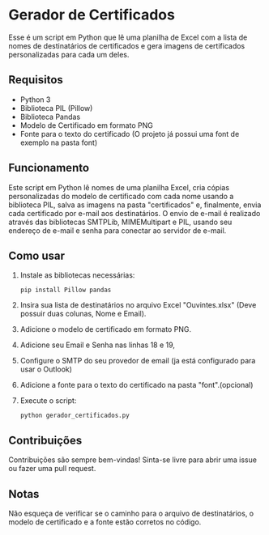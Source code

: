 
# Gerador de Certificados

Esse é um script em Python que lê uma planilha de Excel com a lista de nomes de destinatários de certificados e gera imagens de certificados personalizadas para cada um deles.


## Requisitos
- Python 3
- Biblioteca PIL (Pillow)
- Biblioteca Pandas
- Modelo de Certificado em formato PNG
- Fonte para o texto do certificado (O projeto já possui uma font de exemplo na pasta font)

## Funcionamento

Este script em Python lê nomes de uma planilha Excel, cria cópias personalizadas do modelo de certificado com cada nome usando a biblioteca PIL, salva as imagens na pasta "certificados" e, finalmente, envia cada certificado por e-mail aos destinatários. O envio de e-mail é realizado através das bibliotecas SMTPLib, MIMEMultipart e PIL, usando seu endereço de e-mail e senha para conectar ao servidor de e-mail.

## Como usar

1. Instale as bibliotecas necessárias:

    ```
    pip install Pillow pandas
    ```
2. Insira sua lista de destinatários no arquivo Excel "Ouvintes.xlsx" (Deve possuir duas colunas, Nome e Email).
3. Adicione o modelo de certificado em formato PNG.
4. Adicione seu Email e Senha nas linhas 18 e 19,
5. Configure o SMTP do seu provedor de email (ja está configurado para usar o Outlook)
6. Adicione a fonte para o texto do certificado na pasta "font".(opcional)
7. Execute o script:

    ```
    python gerador_certificados.py
    ```


## Contribuições
Contribuições são sempre bem-vindas! Sinta-se livre para abrir uma issue ou fazer uma pull request.

## Notas
Não esqueça de verificar se o caminho para o arquivo de destinatários, o modelo de certificado e a fonte estão corretos no código.

